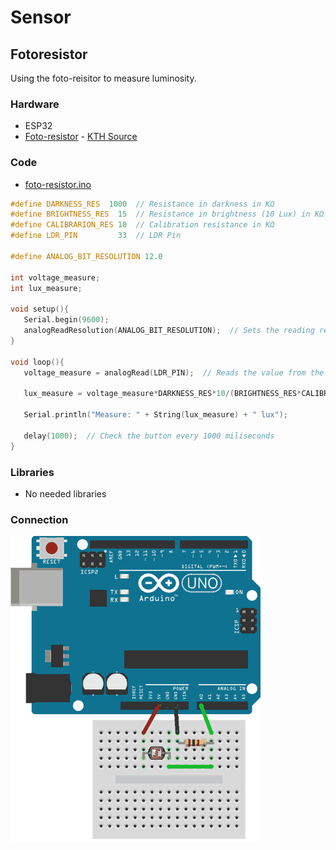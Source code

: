 # Sensor
## Fotoresistor
Using the foto-reisitor to measure luminosity.

### Hardware
* ESP32
* [Foto-resistor](docs/datasheet_fotoresistor.pdf) - [KTH Source](https://www.kth.se/social/files/54ef17dbf27654753f437c56/GL5537.pdf)

### Code
* [foto-resistor.ino](foto-resistor.ino)
```cpp
#define DARKNESS_RES  1000  // Resistance in darkness in KΩ
#define BRIGHTNESS_RES  15  // Resistance in brightness (10 Lux) in KΩ
#define CALIBRARION_RES 10  // Calibration resistance in KΩ
#define LDR_PIN         33  // LDR Pin

#define ANALOG_BIT_RESOLUTION 12.0

int voltage_measure;
int lux_measure;
 
void setup(){
   Serial.begin(9600);
   analogReadResolution(ANALOG_BIT_RESOLUTION);  // Sets the reading resolution value to 12 bits (0-4095)
}
 
void loop(){
   voltage_measure = analogRead(LDR_PIN);  // Reads the value from the pin in a 0-4095 resolution corresponding to a linear 0-3.3V        
 
   lux_measure = voltage_measure*DARKNESS_RES*10/(BRIGHTNESS_RES*CALIBRARION_RES*(pow(2.0, ANALOG_BIT_RESOLUTION)-voltage_measure));  // Use with LDR & Vcc 
   
   Serial.println("Measure: " + String(lux_measure) + " lux");   
   
   delay(1000);  // Check the button every 1000 miliseconds
}
```

### Libraries
* No needed libraries

### Connection
![Connection image](docs/fotoresistor.png)
